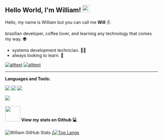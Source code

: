 ﻿## Hello World, I'm William!  <img src="https://github.com/TheDudeThatCode/TheDudeThatCode/blob/master/Assets/Earth.gif" width="24px">

Hello, my name is William but you can call me **Will** :v:. 
 
brazilian developer, coffee lover, and learning any technology that comes my way. 👽 

* systems development technician. 👩‍🎓 
* always looking to learn. 💫 


[![alttext](https://img.shields.io/badge/LinkedIn-0077B5?style=for-the-badge&logo=linkedin&logoColor=white`)](https://www.linkedin.com/in/williamjunqueira42/) [![alttext](  https://img.shields.io/badge/Instagram-E4405F?style=for-the-badge&logo=instagram&logoColor=white)](https://www.instagram.com/williamjunqueira/)

----

**Languages ​​and Tools:**


![](https://img.shields.io/badge/Python-FFD43B?style=for-the-badge&logo=python&logoColor=blue) ![](https://img.shields.io/badge/JavaScript-323330?style=for-the-badge&logo=javascript&logoColor=F7DF1E`) ![](https://img.shields.io/badge/GIT-E44C30?style=for-the-badge&logo=git&logoColor=white)

![](https://img.shields.io/badge/Microsoft_Excel-217346?style=for-the-badge&logo=microsoft-excel&logoColor=white`)





#### <img src="https://media.giphy.com/media/VgCDAzcKvsR6OM0uWg/giphy.gif" width="50"> View my stats on Github 💻
   
![William GitHub Stats](https://github-readme-stats.vercel.app/api?username=Williamjunqueira42&show_icons=true&theme=graywhite)
[/![Top Langs](https://github-readme-stats.vercel.app/api/top-langs/?username=williamjunqueira42&layout=compact)](https://github.com/anuraghazra/github-readme-stats)
